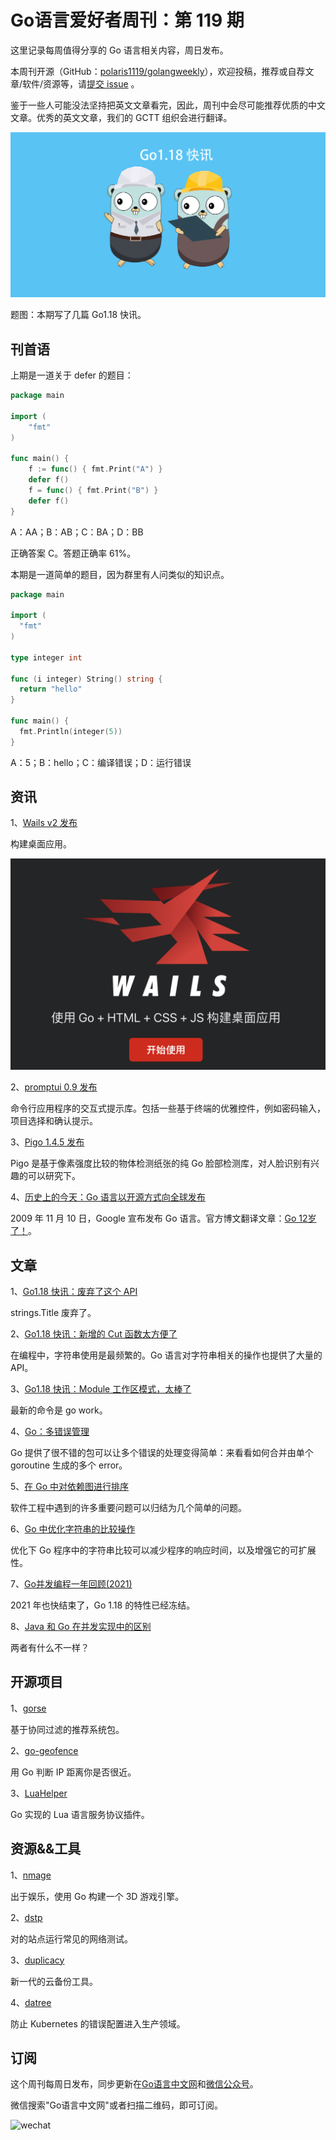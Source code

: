 # Go语言爱好者周刊：第 119 期

这里记录每周值得分享的 Go 语言相关内容，周日发布。

本周刊开源（GitHub：[polaris1119/golangweekly](https://github.com/polaris1119/golangweekly)），欢迎投稿，推荐或自荐文章/软件/资源等，请[提交 issue](https://github.com/polaris1119/golangweekly/issues) 。

鉴于一些人可能没法坚持把英文文章看完，因此，周刊中会尽可能推荐优质的中文文章。优秀的英文文章，我们的 GCTT 组织会进行翻译。

![](imgs/issue119/cover.png)

题图：本期写了几篇 Go1.18 快讯。

## 刊首语

上期是一道关于 defer 的题目：

```go
package main

import (
	"fmt"
)

func main() {
	f := func() { fmt.Print("A") }
	defer f()
	f = func() { fmt.Print("B") }
	defer f()
}
```

A：AA；B：AB；C：BA；D：BB

正确答案 C。答题正确率 61%。

本期是一道简单的题目，因为群里有人问类似的知识点。

```go
package main

import (
  "fmt"
)

type integer int

func (i integer) String() string {
  return "hello"
}

func main() {
  fmt.Println(integer(5))
}
```

A：5；B：hello；C：编译错误；D：运行错误

## 资讯

1、[Wails v2 发布](https://wails.io/zh-Hans/)

构建桌面应用。

![wails](imgs/issue119/wails.png)

2、[promptui 0.9 发布](https://github.com/manifoldco/promptui)

命令行应用程序的交互式提示库。包括一些基于终端的优雅控件，例如密码输入，项目选择和确认提示。

3、[Pigo 1.4.5 发布](https://github.com/esimov/pigo)

Pigo 是基于像素强度比较的物体检测纸张的纯 Go 脸部检测库，对人脸识别有兴趣的可以研究下。

4、[历史上的今天：Go 语言以开源方式向全球发布](https://mp.weixin.qq.com/s/v0kI9eLvR6RNl_cES8xq-w)

2009 年 11 月 10 日，Google 宣布发布 Go 语言。官方博文翻译文章：[Go 12岁了！](https://mp.weixin.qq.com/s/jbKInhJ3IBym29tIQdgvPw)。

## 文章

1、[Go1.18 快讯：废弃了这个 API](https://mp.weixin.qq.com/s/HQOobDUQi3p0hZEHp7XcvA)

strings.Title 废弃了。

2、[Go1.18 快讯：新增的 Cut 函数太方便了](https://mp.weixin.qq.com/s/SPu0uOcQR8utrsRkoCrP-w)

在编程中，字符串使用是最频繁的。Go 语言对字符串相关的操作也提供了大量的 API。

3、[Go1.18 快讯：Module 工作区模式，太棒了](https://mp.weixin.qq.com/s/S3I919YZb-bgaEnHgKq7fg)

最新的命令是 go work。

4、[Go：多错误管理](https://mp.weixin.qq.com/s/Ro5uk47KJhwnD0h6nEF7NA)

Go 提供了很不错的包可以让多个错误的处理变得简单：来看看如何合并由单个 goroutine 生成的多个 error。

5、[在 Go 中对依赖图进行排序](https://mp.weixin.qq.com/s/42fDp-ri1CcEVNQLyp8KQQ)

软件工程中遇到的许多重要问题可以归结为几个简单的问题。

6、[Go 中优化字符串的比较操作](https://mp.weixin.qq.com/s/oR7KbNPISkl_-lKStrn-Nw)

优化下 Go 程序中的字符串比较可以减少程序的响应时间，以及增强它的可扩展性。

7、[Go并发编程一年回顾(2021)](https://colobu.com/2021/11/09/the-state-of-go-sync-2021/)

2021 年也快结束了，Go 1.18 的特性已经冻结。

8、[Java 和 Go 在并发实现中的区别](https://mp.weixin.qq.com/s/M2HNWjpzYGoxXOvl0nivIg)

两者有什么不一样？

## 开源项目

1、[gorse](https://github.com/zhenghaoz/gorse)

基于协同过滤的推荐系统包。

2、[go-geofence](https://github.com/circa10a/go-geofence)

用 Go 判断 IP 距离你是否很近。

3、[LuaHelper](https://github.com/Tencent/LuaHelper)

Go 实现的 Lua 语言服务协议插件。

## 资源&&工具

1、[nmage](https://github.com/bloeys/nmage)

出于娱乐，使用 Go 构建一个 3D 游戏引擎。

2、[dstp](https://github.com/ycd/dstp)

对的站点运行常见的网络测试。

3、[duplicacy](https://github.com/gilbertchen/duplicacy)

新一代的云备份工具。

4、[datree](https://github.com/datreeio/datree)

防止 Kubernetes 的错误配置进入生产领域。

## 订阅

这个周刊每周日发布，同步更新在[Go语言中文网](https://studygolang.com/go/weekly)和[微信公众号](https://weixin.sogou.com/weixin?query=Go%E8%AF%AD%E8%A8%80%E4%B8%AD%E6%96%87%E7%BD%91)。

微信搜索"Go语言中文网"或者扫描二维码，即可订阅。

![wechat](imgs/wechat.png)

